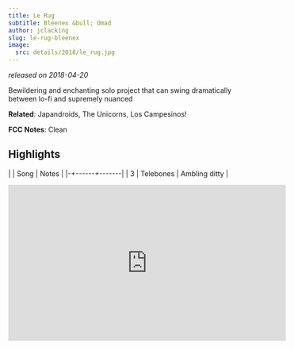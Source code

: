 ```yaml
---
title: Le Rug
subtitle: Bleenex &bull; Omad
author: jclacking
slug: le-rug-bleenex
image:
  src: details/2018/le_rug.jpg
---
```

_released on 2018-04-20_

Bewildering and enchanting solo project that can swing dramatically between lo-fi and supremely nuanced

**Related**: Japandroids, The Unicorns, Los Campesinos!

<!--more-->

**FCC Notes**: Clean

## Highlights

| | Song | Notes |
|-+------+-------|
| 3 | Telebones | Ambling ditty |

<div class="tlo-detail-video"><iframe width="560" height="315" src="https://www.youtube.com/embed/Fc_-u1WwDeo" frameborder="0" allow="autoplay; encrypted-media" allowfullscreen></iframe></div>

